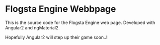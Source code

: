 # Flogsta Engine Webbpage
This is the source code for the Flogsta Engine web page. Developed with Angular2 and ngMaterial2. 

Hopefully Angular2 will step up their game soon..!
